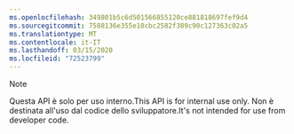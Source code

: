 ```yaml
---
ms.openlocfilehash: 349801b5c6d501566855120ce881818697fef9d4
ms.sourcegitcommit: 7588136e355e10cbc2582f389c90c127363c02a5
ms.translationtype: MT
ms.contentlocale: it-IT
ms.lasthandoff: 03/15/2020
ms.locfileid: "72523799"
---
```

> [!NOTE]
> <span data-ttu-id="8bbd2-101">Questa API è solo per uso interno.</span><span class="sxs-lookup"><span data-stu-id="8bbd2-101">This API is for internal use only.</span></span> <span data-ttu-id="8bbd2-102">Non è destinata all'uso dal codice dello sviluppatore.</span><span class="sxs-lookup"><span data-stu-id="8bbd2-102">It's not intended for use from developer code.</span></span>
